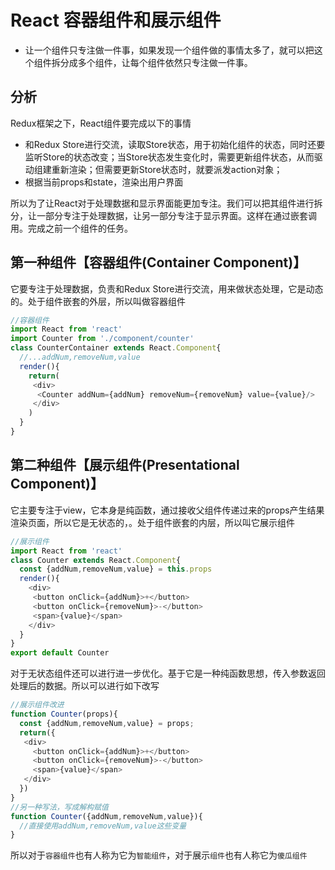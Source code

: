 # React 容器组件和展示组件

* 让一个组件只专注做一件事，如果发现一个组件做的事情太多了，就可以把这个组件拆分成多个组件，让每个组件依然只专注做一件事。

## 分析

Redux框架之下，React组件要完成以下的事情

* 和Redux Store进行交流，读取Store状态，用于初始化组件的状态，同时还要监听Store的状态改变；当Store状态发生变化时，需要更新组件状态，从而驱动组建重新渲染；但需要更新Store状态时，就要派发action对象；
* 根据当前props和state，渲染出用户界面

所以为了让React对于处理数据和显示界面能更加专注。我们可以把其组件进行拆分，让一部分专注于处理数据，让另一部分专注于显示界面。这样在通过嵌套调用。完成之前一个组件的任务。

## 第一种组件【容器组件\(Container Component\)】

它要专注于处理数据，负责和Redux Store进行交流，用来做状态处理，它是动态的。处于组件嵌套的外层，所以叫做容器组件

```javascript
//容器组件
import React from 'react'
import Counter from './component/counter'
class CounterContainer extends React.Component{
  //...addNum,removeNum,value
  render(){
    return(
     <div>
      <Counter addNum={addNum} removeNum={removeNum} value={value}/>
     </div>
    )
  }
}
```

## 第二种组件【展示组件\(Presentational Component\)】

它主要专注于view，它本身是纯函数，通过接收父组件传递过来的props产生结果渲染页面，所以它是无状态的，。处于组件嵌套的内层，所以叫它展示组件

```javascript
//展示组件
import React from 'react'
class Counter extends React.Component{
  const {addNum,removeNum,value} = this.props
  render(){
    <div>
     <button onClick={addNum}>+</button>
     <button onClick={removeNum}>-</button>
     <span>{value}</span>
    </div>
  }
}
export default Counter
```

对于无状态组件还可以进行进一步优化。基于它是一种纯函数思想，传入参数返回处理后的数据。所以可以进行如下改写

```javascript
//展示组件改进
function Counter(props){
  const {addNum,removeNum,value} = props;
  return({
   <div>
     <button onClick={addNum}>+</button>
     <button onClick={removeNum}>-</button>
     <span>{value}</span>
   </div>
  })
}
//另一种写法，写成解构赋值
function Counter({addNum,removeNum,value}){
  //直接使用addNum,removeNum,value这些变量
}
```

所以对于`容器组件`也有人称为它为`智能组件`，对于展示`组件`也有人称它为`傻瓜组件`

